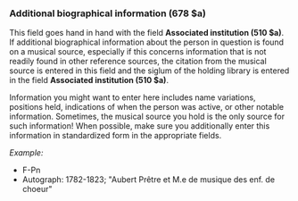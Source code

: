 ### Additional biographical information (678 $a)

This field goes hand in hand with the field **Associated institution (510 $a)**. If additional biographical information about the person in question is found on a musical source, especially if this concerns information that is not readily found in other reference sources, the citation from the musical source is entered in this field and the siglum of the holding library is entered in the field **Associated institution (510 $a)**.

Information you might want to enter here includes name variations, positions held, indications of when the person was active, or other notable information. Sometimes, the musical source you hold is the only source for such information! When possible, make sure you additionally enter this information in standardized form in the appropriate fields.

_Example:_

- F-Pn
- Autograph: 1782-1823; "Aubert Prêtre et M.e de musique des enf. de choeur"
